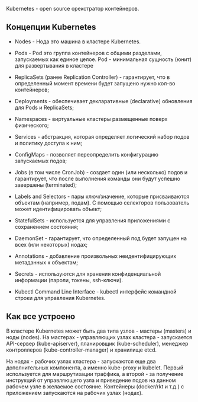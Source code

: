 Kubernetes - open source орекстратор контейнеров.

## Концепции Kubernetes

- Nodes - Нода это машина в кластере Kubernetes.
- Pods - Pod это группа контейнеров с общими разделами, запускаемых как единое целое. Pod - минимальная сущность (юнит) для развертывания в кластере
- ReplicaSets (ранее Replication Controller) - гарантирует, что в определенный момент времени будет запущено нужно кол-во контейнеров;
- Deployments - обеспечивает декларативные (declarative) обновления для Pods и ReplicaSets;
- Namespaces - виртуальные кластеры размещенные поверх физического;
- Services - абстракция, которая определяет логический набор подов и политику доступа к ним;
- ConfigMaps - позволяет переопределить конфигурацию запускаемых подов;
- Jobs (в том числе CronJob) - создает один (или несколько) подов и гарантирует, что после выполнения команды они будут успешно завершены (terminated);
- Labels and Selectors - пары ключ/значение, которые присваиваются объектам (например, подам). С помощью селекторов пользователь может идентифицировать объект;

- StatefulSets - используется для управления приложениями с сохранением состояния;
- DaemonSet - гарантирует, что определенный под будет запущен на всех (или некоторых) нодах;
- Annotations - добавление произвольных неидентифицирующих метаданных к объектам;
- Secrets - используются для хранения конфиденциальной информации (пароли, токены, ssh-ключи).
- Kubectl Command Line Interface - kubectl интерфейс командной строки для управления Kubernetes.

## Как все устроено
В кластере Kubernetes может быть два типа узлов - мастеры (masters) и ноды (nodes). На мастерах - управляющих узлах кластера - запускается API-сервер (kube-apiserver), планировщик (kube-scheduler), менеджер контроллеров (kube-controller-manager) и хранилище etcd.

На нодах - рабочих узлах кластера - запускаются еще два дополнительных компонента, а именно kube-proxy и kubelet. Первый используется для маршрутизации траффика, а второй - за получение инструкций от управляющего узла и приведение подов на данном рабочем узле в желаемое состояние. Контейнеры (docker/rkt и т.д.) с приложением запускаются на рабочих узлах (нодах).
